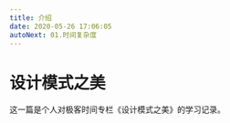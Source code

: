 ```yaml
---
title: 介绍
date: 2020-05-26 17:06:05
autoNext: 01.时间复杂度
---
```

# 设计模式之美

这一篇是个人对极客时间专栏《设计模式之美》的学习记录。

